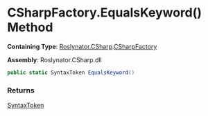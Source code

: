 # CSharpFactory\.EqualsKeyword\(\) Method

**Containing Type**: [Roslynator.CSharp](../../README.md)\.[CSharpFactory](../README.md)

**Assembly**: Roslynator\.CSharp\.dll

```csharp
public static SyntaxToken EqualsKeyword()
```

### Returns

[SyntaxToken](https://docs.microsoft.com/en-us/dotnet/api/microsoft.codeanalysis.syntaxtoken)

